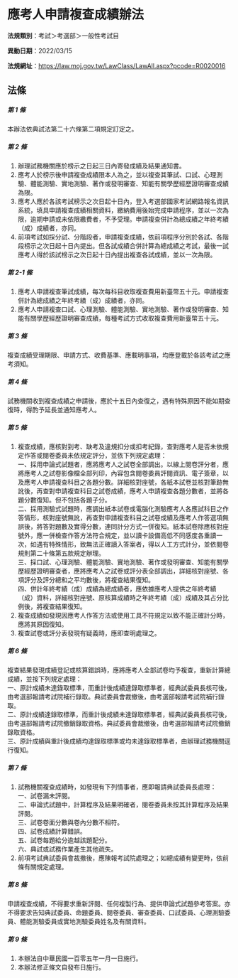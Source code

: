 # 應考人申請複查成績辦法

**法規類別**：考試＞考選部＞一般性考試目

**異動日期**：2022/03/15  

**法規網址**：https://law.moj.gov.tw/LawClass/LawAll.aspx?pcode=R0020016





## 法條
##### 第 1 條
本辦法依典試法第二十六條第二項規定訂定之。

##### 第 2 條
1. 辦理試務機關應於榜示之日起三日內寄發成績及結果通知書。
1. 應考人於榜示後申請複查成績限本人為之，並以複查其筆試、口試、心理測驗、體能測驗、實地測驗、著作或發明審查、知能有關學歷經歷證明審查成績為限。
1. 應考人應於各該考試榜示之次日起十日內，登入考選部國家考試網路報名資訊系統，填具申請複查成績相關資料，繳納費用後始完成申請程序，並以一次為限，逾期申請或未依限繳費者，不予受理。申請複查併計為總成績之年終考績（成）成績者，亦同。
1. 前項考試如採分試、分階段者，申請複查成績，依前項程序分別於各試、各階段榜示之次日起十日內提出。但各試成績合併計算為總成績之考試，最後一試應考人得於該試榜示之次日起十日內提出複查各試成績，並以一次為限。

##### 第 2-1 條
1. 應考人申請複查筆試成績，每次每科目收取複查費用新臺幣五十元。申請複查併計為總成績之年終考績（成）成績者，亦同。
1. 應考人申請複查口試、心理測驗、體能測驗、實地測驗、著作或發明審查、知能有關學歷經歷證明審查成績，每種考試方式收取複查費用新臺幣五十元。

##### 第 3 條
複查成績受理期限、申請方式、收費基準、應載明事項，均應登載於各該考試之應考須知。

##### 第 4 條
試務機關收到複查成績之申請後，應於十五日內查復之，遇有特殊原因不能如期查復時，得酌予延長並通知應考人。

##### 第 5 條
1. 複查成績，應核對到考、缺考及違規扣分或扣考紀錄，查對應考人是否未依規定作答或閱卷委員未依規定評分，並依下列規定處理：  
一、採用申論式試題者，應將應考人之試卷全部調出。以線上閱卷評分者，應將應考人之試卷影像檔全部列印，內容包含閱卷委員評閱資訊、電子簽章，以及應考人申請複查科目之各題分數。詳細核對座號，各紙本試卷並核對筆跡無訛後，再查對申請複查科目之試卷成績，應考人申請複查各題分數者，並將各題分數復知。但不包括各題子分。  
二、採用測驗式試題時，應調出紙本試卷或電腦化測驗應考人各應試科目之作答情形，核對座號無訛，再查對申請複查科目之試卷成績及應考人作答選項無誤後，將答對題數及實得分數，連同計分方式一併復知。紙本試卷除應核對座號外，應一併檢查作答方法符合規定，並以讀卡設備高低不同感度各重讀一次，如遇有特殊情形，致無法正確讀入答案者，得以人工方式計分，並依閱卷規則第二十條第五款規定辦理。  
三、採口試、心理測驗、體能測驗、實地測驗、著作或發明審查、知能有關學歷經歷證明審查者，應將應考人之試卷或評分表全部調出，詳細核對座號、各項評分及評分總和之平均數後，將複查結果復知。  
四、併計年終考績（成）成績為總成績者，應依據應考人提供之年終考績（成）資料，詳細核對座號、原核算成績時之年終考績（成）成績及其占分比例後，將複查結果復知。
1. 複查成績如發現因應考人作答方法或使用工具不符規定以致不能正確計分時，應將其原因復知。
1. 複查試卷或評分表發現有疑義時，應即查明處理之。

##### 第 6 條
複查結果發現成績登記或核算錯誤時，應將應考人全部試卷均予複查，重新計算總成績，並按下列規定處理：  
一、原計成績未達錄取標準，而重計後成績達錄取標準者，經典試委員長核可後，由考選部報請考試院補行錄取。典試委員會裁撤後，由考選部報請考試院補行錄取。  
二、原計成績達錄取標準，而重計後成績未達錄取標準者，經典試委員長核可後，由考選部報請考試院撤銷錄取資格。典試委員會裁撤後，由考選部報請考試院撤銷錄取資格。  
三、原計成績與重計後成績均達錄取標準或均未達錄取標準者，由辦理試務機關逕行復知。

##### 第 7 條
1. 試務機關複查成績時，如發現有下列情事者，應即報請典試委員長處理：  
一、試卷漏未評閱。  
二、申論式試題中，計算程序及結果明確者，閱卷委員未按其計算程序及結果評閱。  
三、試卷卷面分數與卷內分數不相符。  
四、試卷成績計算錯誤。  
五、試卷每題給分逾越該題配分。  
六、典試或試務作業產生其他疏失。
1. 前項考試典試委員會裁撤後，應陳報考試院處理之；如總成績有變更時，依前條有關規定處理。

##### 第 8 條
申請複查成績，不得要求重新評閱、任何複製行為、提供申論式試題參考答案。亦不得要求告知典試委員、命題委員、閱卷委員、審查委員、口試委員、心理測驗委員、體能測驗委員或實地測驗委員姓名及有關資料。

##### 第 9 條
1. 本辦法自中華民國一百零五年一月一日施行。
1. 本辦法修正條文自發布日施行。


